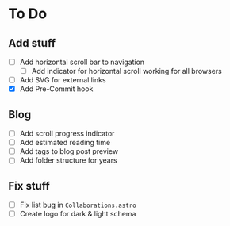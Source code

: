 # To Do

## Add stuff

- [ ] Add horizontal scroll bar to navigation
  - [ ] Add indicator for horizontal scroll working for all browsers
- [ ] Add SVG for external links
- [x] Add Pre-Commit hook

## Blog

- [ ] Add scroll progress indicator
- [ ] Add estimated reading time
- [ ] Add tags to blog post preview
- [ ] Add folder structure for years

## Fix stuff

- [ ] Fix list bug in `Collaborations.astro`
- [ ] Create logo for dark & light schema
